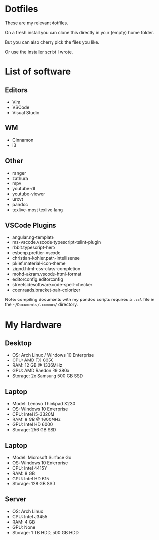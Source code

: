 # Dotfiles
These are my relevant dotfiles.

On a fresh install you can clone this directly in your
(empty) home folder.

But you can also cherry pick the files you like.

Or use the installer script I wrote.

# List of software
## Editors
- Vim
- VSCode
- Visual Studio
## WM
- Cinnamon
- i3
## Other
- ranger
- zathura
- mpv
- youtube-dl
- youtube-viewer
- urxvt
- pandoc
- texlive-most texlive-lang

## VSCode Plugins
- angular.ng-template
- ms-vscode.vscode-typescript-tslint-plugin
- rbbit.typescript-hero
- esbenp.prettier-vscode
- christian-kohler.path-intellisense
- pkief.material-icon-theme
- zignd.html-css-class-completion
- mohd-akram.vscode-html-format
- editorconfig.editorconfig
- streetsidesoftware.code-spell-checker
- coenraads.bracket-pair-colorizer

Note: compiling documents with my pandoc scripts
requires a ``.csl`` file in the ``~/Documents/.common/`` 
directory.

# My Hardware
## Desktop
- OS: Arch Linux / Windows 10 Enterprise
- CPU: AMD FX-8350
- RAM: 12 GB @ 1336MHz
- GPU: AMD Raedon R9 380x
- Storage: 2x Samsung 500 GB SSD

## Laptop
- Model: Lenovo Thinkpad X230
- OS: Windows 10 Enterprise
- CPU: Intel i5-3320M
- RAM: 8 GB @ 1600MHz
- GPU: Intel HD 6000
- Storage: 256 GB SSD

## Laptop
- Model: Microsoft Surface Go
- OS: Windows 10 Enterprise
- CPU: Intel 4415Y
- RAM: 8 GB
- GPU: Intel HD 615
- Storage: 128 GB SSD

## Server
- OS: Arch Linux
- CPU: Intel J3455
- RAM: 4 GB
- GPU: None
- Storage: 1 TB HDD, 500 GB HDD

